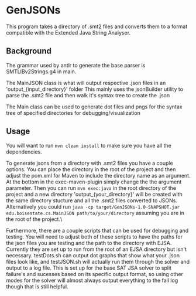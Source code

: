 # GenJSONs

This program takes a directory of .smt2 files and converts them to a format compatible with the Extended Java String Analyser. 

## Background

The grammar used by antlr to generate the base parser is SMTLIBv2Strings.g4 in main.

The MainJSON class is what will output respective .json files in an 'output_{input_directory}' folder
This mainly uses the jsonBuilder utility to parse the .smt2 file and then walk it's syntax tree to create the .json

The Main class can be used to generate dot files and pngs for the syntax tree of specified directories for debugging/visualization

## Usage
You will want to run `mvn clean install` to make sure you have all the dependencies. 

To generate jsons from a directory with .smt2 files you have a couple options. You can place the directory in the root of the project and then adjust the pom.xml for Maven to include the directory name as an argument. At the bottom in the exec-maven-plugin simply change the the argument parameter. Then you can run `mvn exec:java` in the root directory of the project and a new directory 'output_{your_directory}' will be created with the same directory stucture and all the .smt2 files converted to JSONs. Alternatively you could run `java -cp target/GenJSONs-1.0-SNAPSHOT.jar edu.boisestate.cs.MainJSON path/to/your/directory` assuming you are in the root of the project.\

Furthermore, there are a couple scripts that can be used for debugging and testing. You will need to adjust both of these scripts to have the paths for the json files you are testing and the path to the directory with EJSA. Currently they are set up to run from the root of an EJSA directory but isn't necessary. testDots.sh can output dot graphs that show what your .json files look like, and testJSON.sh will actually run them through the solver and output to a log file. This is set up for the base SAT JSA solver to split failure's and sucesses based on its specific output format, so using other modes for the solver will almost always output everything to the fail log though that is still helpful.